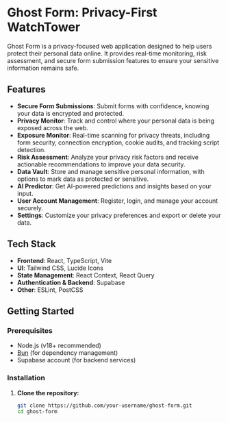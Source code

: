 # Ghost Form: Privacy-First WatchTower

Ghost Form is a privacy-focused web application designed to help users protect their personal data online. It provides real-time monitoring, risk assessment, and secure form submission features to ensure your sensitive information remains safe.

## Features

- **Secure Form Submissions**: Submit forms with confidence, knowing your data is encrypted and protected.
- **Privacy Monitor**: Track and control where your personal data is being exposed across the web.
- **Exposure Monitor**: Real-time scanning for privacy threats, including form security, connection encryption, cookie audits, and tracking script detection.
- **Risk Assessment**: Analyze your privacy risk factors and receive actionable recommendations to improve your data security.
- **Data Vault**: Store and manage sensitive personal information, with options to mark data as protected or sensitive.
- **AI Predictor**: Get AI-powered predictions and insights based on your input.
- **User Account Management**: Register, login, and manage your account securely.
- **Settings**: Customize your privacy preferences and export or delete your data.

## Tech Stack

- **Frontend**: React, TypeScript, Vite
- **UI**:  Tailwind CSS, Lucide Icons
- **State Management**: React Context, React Query
- **Authentication & Backend**: Supabase
- **Other**: ESLint, PostCSS

## Getting Started

### Prerequisites

- Node.js (v18+ recommended)
- [Bun](https://bun.sh/) (for dependency management)
- Supabase account (for backend services)

### Installation

1. **Clone the repository:**
   ```sh
   git clone https://github.com/your-username/ghost-form.git
   cd ghost-form
